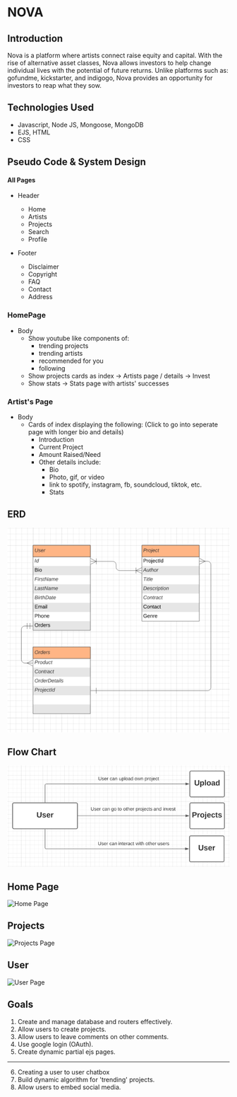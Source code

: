 # NOVA

## Introduction
Nova is a platform where artists connect raise equity and capital. With the rise of alternative asset classes, Nova allows investors to help change individual lives with the potential of future returns. Unlike platforms such as: gofundme, kickstarter, and indigogo, Nova provides an opportunity for investors to reap what they sow.

## Technologies Used
- Javascript, Node JS, Mongoose, MongoDB
- EJS, HTML
- CSS

## Pseudo Code & System Design

#### All Pages
- Header
    - Home
    - Artists
    - Projects
    - Search
    - Profile

- Footer
    - Disclaimer
    - Copyright
    - FAQ
    - Contact
    - Address

### HomePage
- Body
    - Show youtube like components of:
        - trending projects
        - trending artists
        - recommended for you
        - following
    - Show projects cards as index -> Artists page / details -> Invest
    - Show stats -> Stats page with artists' successes

### Artist's Page
- Body
    - Cards of index displaying the following: (Click to go into seperate page with longer bio and details)
        - Introduction 
        - Current Project 
        - Amount Raised/Need
        - Other details include:
            - Bio
            - Photo, gif, or video
            - link to spotify, instagram, fb, soundcloud, tiktok, etc.
            - Stats

## ERD
![ERD](public/images/ERD.png)

## Flow Chart
![Flow Chart](public/images/flowchart.png)

## Home Page
![Home Page](public/images/homepage.png)

## Projects
![Projects Page](public/images/projectpage.png)

## User
![User Page](public/images/userpage.png)

## Goals
1. Create and manage database and routers effectively.
2. Allow users to create projects.
3. Allow users to leave comments on other comments.
4. Use google login (OAuth).
5. Create dynamic partial ejs pages. 
-----------------------------------------------------
6. Creating a user to user chatbox
7. Build dynamic algorithm for 'trending' projects.
8. Allow users to embed social media.
